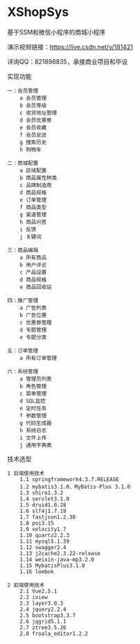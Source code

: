 # XShopSys
基于SSM和微信小程序的商城小程序

演示视频链接：https://live.csdn.net/v/181421

详询QQ：821898835，承接商业项目和毕设

实现功能

    一：会员管理
        a 会员管理
        b 会员等级
        c 收货地址管理
        d 会员优惠劵
        e 会员收藏
        f 会员足迹
        g 搜索历史
        h 购物车

    二：商城配置
        a 区域配置
        b 商品属性种类
        c 品牌制造商
        d 商品规格
        e 订单管理
        f 商品类型
        g 渠道管理
        h 商品问答
        i 反馈
        j 关键词

    三：商品编辑
        a 所有商品
        b 用户评论
        c 产品设置
        d 商品规格
        e 商品回收站

    四：推广管理
        a 广告列表
        b 广告位置
        c 优惠劵管理
        d 专题管理
        e 专题分类

    五：订单管理
        a 所有订单管理

    六：系统管理
        a 管理员列表
        b 角色管理
        c 菜单管理
        d SQL监控
        e 定时任务
        f 参数管理
        g 代码生成器
        h 系统日志
        i 文件上传
        j 通用字典表

技术选型


    1 后端使用技术
        1.1 springframework4.3.7.RELEASE
        1.2 mybatis3.1.0、MyBatis-Plus 3.1.0
        1.3 shiro1.3.2
        1.4 servlet3.1.0
        1.5 druid1.0.28
        1.6 slf4j1.7.19
        1.7 fastjson1.2.30
        1.8 poi3.15
        1.9 velocity1.7
        1.10 quartz2.2.3
        1.11 mysql5.1.39
        1.12 swagger2.4
        1.13 j2cache2.3.22-release
        1.14 weixin-java-mp3.2.0
        1.15 MybatisPlus3.1.0
        1.16 lombok

    2 前端使用技术
        2.1 Vue2.5.1
        2.2 iview
        2.3 layer3.0.3
        2.4 jquery2.2.4
        2.5 bootstrap3.3.7
        2.6 jqgrid5.1.1
        2.7 ztree3.5.26
        2.8 froala_editor1.2.2
